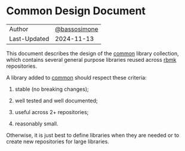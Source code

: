 # Common Design Document

|              |                                                |
|--------------|------------------------------------------------|
| Author       | [@bassosimone](https://github.com/bassosimone) |
| Last-Updated | 2024-11-13                                     |

This document describes the design of the [common](
https://github.com/rbmk-project/common) library collection,
which contains several general purpose libraries reused across
[rbmk](https://github.com/rbmk-project) repositories.

A library added to [common](https://github.com/rbmk-project/common)
should respect these criteria:

1. stable (no breaking changes);

2. well tested and well documented;

3. useful across 2+ repositories;

4. reasonably small.

Otherwise, it is just best to define libraries when they are needed
or to create new repositories for large libraries.

